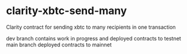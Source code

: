 # clarity-xbtc-send-many
Clarity contract for sending xbtc to many recipients in one transaction

dev branch contains work in progress and deployed contracts to testnet
main branch deployed contracts to mainnet

